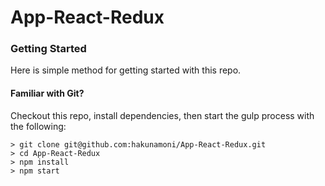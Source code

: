 # App-React-Redux

### Getting Started

Here is simple method for getting started with this repo.

#### Familiar with Git?
Checkout this repo, install dependencies, then start the gulp process with the following:

```
> git clone git@github.com:hakunamoni/App-React-Redux.git
> cd App-React-Redux
> npm install
> npm start
```
